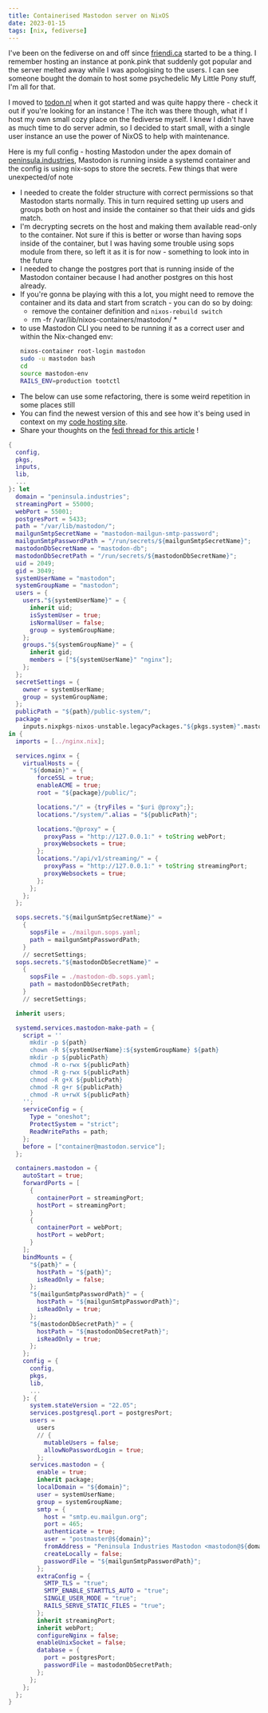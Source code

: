 ```yaml
---
title: Containerised Mastodon server on NixOS
date: 2023-01-15
tags: [nix, fediverse]
---
```


I've been on the fediverse on and off since [friendi.ca](https://friendi.ca/) started to be a thing.
I remember hosting an instance at ponk.pink that suddenly got popular and the server melted away while I was apologising to the users.
I can see someone bought the domain to host some psychedelic My Little Pony stuff, I'm all for that.

I moved to [todon.nl](https://todon.nl/) when it got started and was quite happy there - check it out if you're looking for an instance !
The itch was there though, what if I host my own small cozy place on the fediverse myself.
I knew I didn't have as much time to do server admin, so I decided to start small, with a single user instance an use the power of NixOS to help with maintenance.

Here is my full config - hosting Mastodon under the apex domain of [peninsula.industries](https://peninsula.industries/), Mastodon is running inside a systemd container and the config is using nix-sops to store the secrets.
Few things that were unexpected/of note 
  - I needed to create the folder structure with correct permissions so that Mastodon starts normally. This in turn required setting up users and groups both on host and inside the container so that their uids and gids match. 
  - I'm decrypting secrets on the host and making them available read-only to the container. Not sure if this is better or worse than having sops inside of the container, but I was having some trouble using sops module from there, so left it as it is for now - something to look into in the future
  - I needed to change the postgres port that is running inside of the Mastodon container because I had another postgres on this host already.   
  - If you're gonna be playing with this a lot, you might need to remove the container and its data and start from scratch - you can do so by doing:
    - remove the container definition and `nixos-rebuild switch`
    - rm -fr /var/lib/nixos-containers/mastodon/ *
  - to use Mastodon CLI you need to be running it as a correct user and within the Nix-changed env:
    ```bash
    nixos-container root-login mastodon
    sudo -u mastodon bash
    cd
    source mastodon-env
    RAILS_ENV=production tootctl
    ```
  - The below can use some refactoring, there is some weird repetition in some places still
  - You can find the newest version of this and see how it's being used in context on my [code hosting site](https://git.cyplo.dev/cyplo/dotfiles/src/branch/main/nixos/boxes/vpsfree1/mastodon.nix).
  - Share your thoughts on the [fedi thread for this article](https://peninsula.industries/@cyplo/109692744740475900) !
```nix
{
  config,
  pkgs,
  inputs,
  lib,
  ...
}: let
  domain = "peninsula.industries";
  streamingPort = 55000;
  webPort = 55001;
  postgresPort = 5433;
  path = "/var/lib/mastodon/";
  mailgunSmtpSecretName = "mastodon-mailgun-smtp-password";
  mailgunSmtpPasswordPath = "/run/secrets/${mailgunSmtpSecretName}";
  mastodonDbSecretName = "mastodon-db";
  mastodonDbSecretPath = "/run/secrets/${mastodonDbSecretName}";
  uid = 2049;
  gid = 3049;
  systemUserName = "mastodon";
  systemGroupName = "mastodon";
  users = {
    users."${systemUserName}" = {
      inherit uid;
      isSystemUser = true;
      isNormalUser = false;
      group = systemGroupName;
    };
    groups."${systemGroupName}" = {
      inherit gid;
      members = ["${systemUserName}" "nginx"];
    };
  };
  secretSettings = {
    owner = systemUserName;
    group = systemGroupName;
  };
  publicPath = "${path}/public-system/";
  package =
    inputs.nixpkgs-nixos-unstable.legacyPackages."${pkgs.system}".mastodon;
in {
  imports = [../nginx.nix];

  services.nginx = {
    virtualHosts = {
      "${domain}" = {
        forceSSL = true;
        enableACME = true;
        root = "${package}/public/";

        locations."/" = {tryFiles = "$uri @proxy";};
        locations."/system/".alias = "${publicPath}";

        locations."@proxy" = {
          proxyPass = "http://127.0.0.1:" + toString webPort;
          proxyWebsockets = true;
        };
        locations."/api/v1/streaming/" = {
          proxyPass = "http://127.0.0.1:" + toString streamingPort;
          proxyWebsockets = true;
        };
      };
    };
  };

  sops.secrets."${mailgunSmtpSecretName}" =
    {
      sopsFile = ./mailgun.sops.yaml;
      path = mailgunSmtpPasswordPath;
    }
    // secretSettings;
  sops.secrets."${mastodonDbSecretName}" =
    {
      sopsFile = ./mastodon-db.sops.yaml;
      path = mastodonDbSecretPath;
    }
    // secretSettings;

  inherit users;

  systemd.services.mastodon-make-path = {
    script = ''
      mkdir -p ${path}
      chown -R ${systemUserName}:${systemGroupName} ${path}
      mkdir -p ${publicPath}
      chmod -R o-rwx ${publicPath}
      chmod -R g-rwx ${publicPath}
      chmod -R g+X ${publicPath}
      chmod -R g+r ${publicPath}
      chmod -R u+rwX ${publicPath}
    '';
    serviceConfig = {
      Type = "oneshot";
      ProtectSystem = "strict";
      ReadWritePaths = path;
    };
    before = ["container@mastodon.service"];
  };

  containers.mastodon = {
    autoStart = true;
    forwardPorts = [
      {
        containerPort = streamingPort;
        hostPort = streamingPort;
      }
      {
        containerPort = webPort;
        hostPort = webPort;
      }
    ];
    bindMounts = {
      "${path}" = {
        hostPath = "${path}";
        isReadOnly = false;
      };
      "${mailgunSmtpPasswordPath}" = {
        hostPath = "${mailgunSmtpPasswordPath}";
        isReadOnly = true;
      };
      "${mastodonDbSecretPath}" = {
        hostPath = "${mastodonDbSecretPath}";
        isReadOnly = true;
      };
    };
    config = {
      config,
      pkgs,
      lib,
      ...
    }: {
      system.stateVersion = "22.05";
      services.postgresql.port = postgresPort;
      users =
        users
        // {
          mutableUsers = false;
          allowNoPasswordLogin = true;
        };
      services.mastodon = {
        enable = true;
        inherit package;
        localDomain = "${domain}";
        user = systemUserName;
        group = systemGroupName;
        smtp = {
          host = "smtp.eu.mailgun.org";
          port = 465;
          authenticate = true;
          user = "postmaster@${domain}";
          fromAddress = "Peninsula Industries Mastodon <mastodon@${domain}>";
          createLocally = false;
          passwordFile = "${mailgunSmtpPasswordPath}";
        };
        extraConfig = {
          SMTP_TLS = "true";
          SMTP_ENABLE_STARTTLS_AUTO = "true";
          SINGLE_USER_MODE = "true";
          RAILS_SERVE_STATIC_FILES = "true";
        };
        inherit streamingPort;
        inherit webPort;
        configureNginx = false;
        enableUnixSocket = false;
        database = {
          port = postgresPort;
          passwordFile = mastodonDbSecretPath;
        };
      };
    };
  };
}
```

